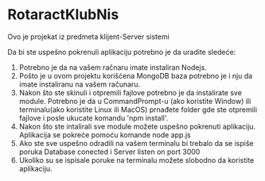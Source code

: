 # RotaractKlubNis
Ovo je projekat iz predmeta klijent-Server sistemi

Da bi ste uspešno pokrenuli aplikaciju potrebno je da uradite sledeće:
1. Potrebno je da na vašem račnaru imate instaliran Nodejs.
2. Pošto je u ovom projektu korišćena MongoDB baza potrebno je i nju da imate instaliranu na vašem računaru.
3. Nakon što ste skinuli i otpremili fajlove potrebno je da instalirate sve module.
   Potrebno je da u CommandPrompt-u (ako koristite Window) ili terminalu(ako koristite Linux ili MacOS)
   prnađete folder gde ste otpremili fajlove i posle ukucate komandu 'npm install'.
4. Nakon što ste intalirali sve module možete uspešno pokrenuti aplikaciju.
   Aplikacija se pokreće pomoću komande node app.js
5. Ako ste sve uspešno odradili na vašem terminalu bi trebalo da se ispiše poruka
   Database conected i Server listen on port 3000
6. Ukoliko su se ispisale poruke na terminalu možete slobodno da koristite aplikaciju.
